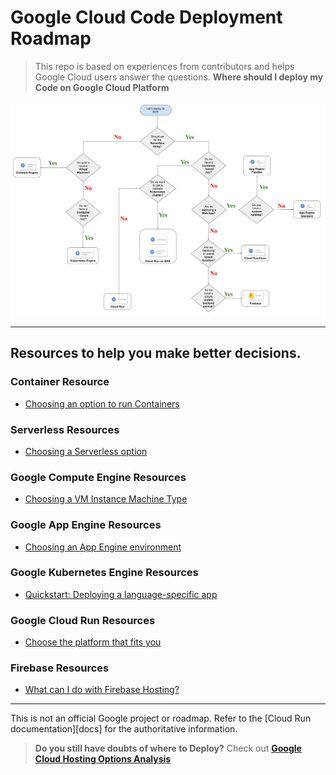 # Google Cloud Code Deployment Roadmap
> This repo is based on experiences from contributors and helps Google Cloud users answer the questions.  **Where should I deploy my Code on Google Cloud Platform**

![GCP Roadmap](gcp_roadmap_v1.jpg)

-----

## Resources to help you make better decisions.

### Container Resource
- [Choosing an option to run Containers](https://cloud.google.com/container-options/)

### Serverless Resources
- [Choosing a Serverless option](https://cloud.google.com/serverless-options/)

### Google Compute Engine Resources
- [Choosing a VM Instance Machine Type](https://cloud.google.com/compute/docs/machine-types)

### Google App Engine Resources
- [Choosing an App Engine environment](https://cloud.google.com/appengine/docs/the-appengine-environments)

### Google Kubernetes Engine Resources
- [Quickstart: Deploying a language-specific app](https://cloud.google.com/kubernetes-engine/docs/quickstarts/deploying-a-language-specific-app)

### Google Cloud Run Resources
- [Choose the platform that fits you](https://cloud.google.com/run/#choose-the-platform-that-fits-you)

### Firebase Resources
- [What can I do with Firebase Hosting?](https://firebase.google.com/docs/hosting/use-cases)

-----

This is not an official Google project or roadmap. Refer to the [Cloud Run documentation][docs] for the authoritative information. 

> **Do you still have doubts of where to Deploy?** Check out [**Google Cloud Hosting Options Analysis**](https://cloud.google.com/hosting-options/#hosting-options)
